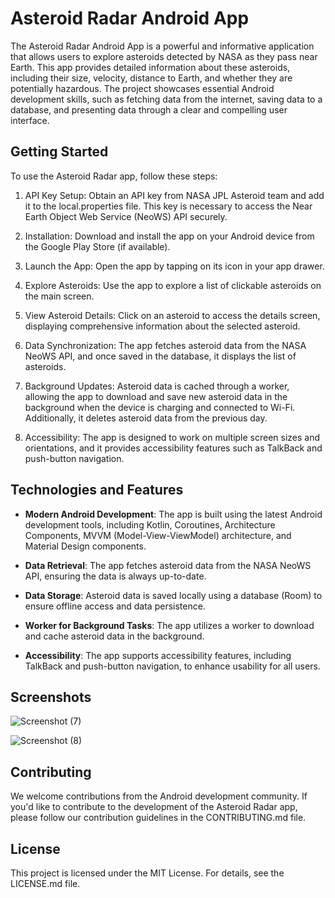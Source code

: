 # Asteroid Radar Android App

The Asteroid Radar Android App is a powerful and informative application that allows users to explore asteroids detected by NASA as they pass near Earth. This app provides detailed information about these asteroids, including their size, velocity, distance to Earth, and whether they are potentially hazardous. The project showcases essential Android development skills, such as fetching data from the internet, saving data to a database, and presenting data through a clear and compelling user interface.

## Getting Started

To use the Asteroid Radar app, follow these steps:

1. API Key Setup: Obtain an API key from NASA JPL Asteroid team and add it to the local.properties file. This key is necessary to access the Near Earth Object Web Service (NeoWS) API securely.

2. Installation: Download and install the app on your Android device from the Google Play Store (if available).

3. Launch the App: Open the app by tapping on its icon in your app drawer.

4. Explore Asteroids: Use the app to explore a list of clickable asteroids on the main screen.

5. View Asteroid Details: Click on an asteroid to access the details screen, displaying comprehensive information about the selected asteroid.

6. Data Synchronization: The app fetches asteroid data from the NASA NeoWS API, and once saved in the database, it displays the list of asteroids.

7. Background Updates: Asteroid data is cached through a worker, allowing the app to download and save new asteroid data in the background when the device is charging and connected to Wi-Fi. Additionally, it deletes asteroid data from the previous day.

8. Accessibility: The app is designed to work on multiple screen sizes and orientations, and it provides accessibility features such as TalkBack and push-button navigation.

## Technologies and Features

- **Modern Android Development**: The app is built using the latest Android development tools, including Kotlin, Coroutines, Architecture Components, MVVM (Model-View-ViewModel) architecture, and Material Design components.

- **Data Retrieval**: The app fetches asteroid data from the NASA NeoWS API, ensuring the data is always up-to-date.

- **Data Storage**: Asteroid data is saved locally using a database (Room) to ensure offline access and data persistence.

- **Worker for Background Tasks**: The app utilizes a worker to download and cache asteroid data in the background.

- **Accessibility**: The app supports accessibility features, including TalkBack and push-button navigation, to enhance usability for all users.

## Screenshots

![Screenshot (7)](https://user-images.githubusercontent.com/87489620/200381154-7398b2a5-6827-4779-94c8-944abedf7e75.png)


![Screenshot (8)](https://user-images.githubusercontent.com/87489620/200381156-4078f05b-376c-4224-8e91-ca59d648d027.png)

## Contributing

We welcome contributions from the Android development community. If you'd like to contribute to the development of the Asteroid Radar app, please follow our contribution guidelines in the CONTRIBUTING.md file.

## License

This project is licensed under the MIT License. For details, see the LICENSE.md file.
